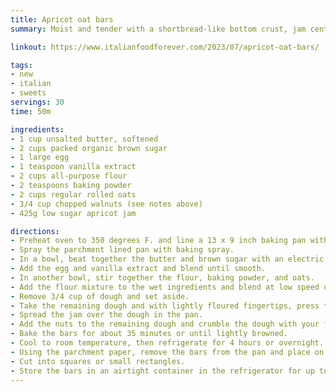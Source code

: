 ```yaml
---
title: Apricot oat bars
summary: Moist and tender with a shortbread-like bottom crust, jam center, and crumble topping

linkout: https://www.italianfoodforever.com/2023/07/apricot-oat-bars/

tags:
- new
- italian
- sweets
servings: 30
time: 50m

ingredients:
- 1 cup unsalted butter, softened
- 2 cups packed organic brown sugar
- 1 large egg
- 1 teaspoon vanilla extract
- 2 cups all-purpose flour
- 2 teaspoons baking powder
- 2 cups regular rolled oats
- 3/4 cup chopped walnuts (see notes above)
- 425g low sugar apricot jam

directions:
- Preheat oven to 350 degrees F. and line a 13 x 9 inch baking pan with parchment paper letting the edges extend over the pan.
- Spray the parchment lined pan with baking spray.
- In a bowl, beat together the butter and brown sugar with an electric hand mixer on medium speed until light.
- Add the egg and vanilla extract and blend until smooth.
- In another bowl, stir together the flour, baking powder, and oats.
- Add the flour mixture to the wet ingredients and blend at low speed until mixed.
- Remove 3/4 cup of dough and set aside.
- Take the remaining dough and with lightly floured fingertips, press the dough evenly over the bottom of the pan.
- Spread the jam over the dough in the pan.
- Add the nuts to the remaining dough and crumble the dough with your fingers, dropping it on top of the jam in small pieces to almost cover.
- Bake the bars for about 35 minutes or until lightly browned.
- Cool to room temperature, then refrigerate for 4 hours or overnight.
- Using the parchment paper, remove the bars from the pan and place on a cutting board.
- Cut into squares or small rectangles.
- Store the bars in an airtight container in the refrigerator for up to 5 days.
---
```

